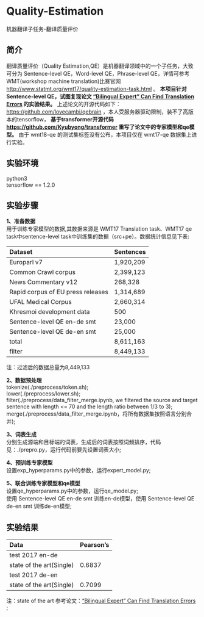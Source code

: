 # Quality-Estimation
机器翻译子任务-翻译质量评价<br>

## 简介
翻译质量评价（Quality Estimation,QE）是机器翻译领域中的一个子任务，大致可分为 Sentence-level QE，Word-level QE，Phrase-level QE，详情可参考WMT(workshop machine translation)比赛官网 http://www.statmt.org/wmt17/quality-estimation-task.html 。 __本项目针对 Sentence-level QE，试图复现论文 [“Bilingual Expert” Can Find Translation Errors](https://arxiv.org/pdf/1807.09433.pdf) 的实验结果。__ 上述论文的开源代码如下：https://github.com/lovecambi/qebrain ，本人受服务器驱动限制，装不了高版本的tensorflow， __基于transformer开源代码 https://github.com/Kyubyong/transformer 重写了论文中的专家模型和qe模型。__ 由于 wmt18-qe 的测试集标签没有公布，本项目仅在 wmt17-qe 数据集上进行实验。

## 实验环境
python3<br>
tensorflow == 1.2.0<br>

## 实验步骤
**1、准备数据**<br>
用于训练专家模型的数据,其数据来源是 WMT17 Translation task、WMT17 qe task中sentence-level task中训练集的数据（src+pe）。数据统计信息见下表:

|Dataset|Sentences|
|:---|:--------|
|Europarl v7|1,920,209|
|Common Crawl corpus|2,399,123|
|News Commentary v12|268,328|
|Rapid corpus of EU press releases|1,314,689|
|UFAL Medical Corpus|2,660,314|
|Khresmoi development data|500|
|Sentence-level QE en-de smt|23,000|
|Sentence-level QE de-en smt|25,000|
|total|8,611,163|
|filter|8,449,133|

注：过滤后的数据总量为8,449,133<br>

**2、数据预处理**<br>
tokenize(./preprocess/token.sh);<br>
lower(./preprocess/lower.sh);<br>
filter(./preprocess/data_filter_merge.ipynb, we filtered the source and target sentence with length <= 70 and the length ratio between 1/3 to 3);<br>
merge(./preprocess/data_filter_merge.ipynb，将所有数据集按照语言分别合并);<br>

**3、词表生成**<br>
分别生成源端和目标端的词表，生成后的词表按照词频排序，代码见：./prepro.py，运行代码前要先设置词表大小;<br>

**4、预训练专家模型**<br>
设置exp_hyperparams.py中的参数，运行expert_model.py;<br>

**5、联合训练专家模型和qe模型**<br>
设置qe_hyperparams.py中的参数，运行qe_model.py;<br>
使用 Sentence-level QE en-de smt 训练en-de模型，使用 Sentence-level QE de-en smt 训练de-en模型;<br>

## 实验结果
|Data|Pearson’s|
|:---|:---|
|test 2017 en-de||
|state of the art(Single)|0.6837|
|test 2017 de-en||
|state of the art(Single)|0.7099|

注：state of the art 参考论文：[“Bilingual Expert” Can Find Translation Errors](https://arxiv.org/pdf/1807.09433.pdf) ;<br>
